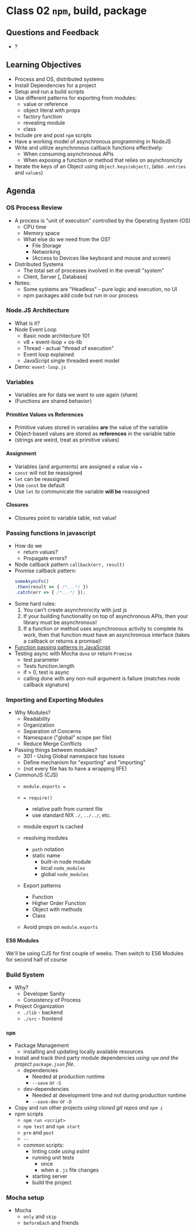 # Class 02 `npm`, build, package

## Questions and Feedback
* ?

## Learning Objectives

* Process and OS, distributed systems
* Install Dependencies for a project
* Setup and run a build scripts 
* Use different patterns for exporting from modules:
    * value or reference
    * object literal with props
    * factory function
    * revealing module
    * class
* Include pre and post `npm` scripts
* Have a working model of asynchronous programming in NodeJS
* Write and utilize asynchronous callback functions effectively:
	* When consuming asynchronous APIs
	* When exposing a function or method that relies on asynchronicity
* Iterate the keys of an Object using `Object.keys(object)`, (also `.entries` and `values`)

## Agenda

### OS Process Review

* A process is "unit of execution" controlled by the Operating System (OS)
    * CPU time
    * Memory space
    * What else do we need from the OS?
        * File Storage
        * Networking
        * (Access to Devices like keyboard and mouse and screen)
* Distributed Systems
    * The total set of processes involved in the overall "system"
    * Client, Server [, Database]
* Notes:
    * Some systems are "Headless" - pure logic and execution, no UI
    * npm packages add code but run in our process

### Node.JS Architecture

* What is it?
* Node Event Loop
    * Basic node architecture 101
    * v8 + event-loop + os-lib
    * Thread - actual "thread of execution"
    * Event loop explained
    * JavaScript single threaded event model
* Demo: `event-loop.js`

### Variables

* Variables are for data we want to use again (share)
* (Functions are shared behavior)

#### Primitive Values vs References

* Primitive values stored in variables **are** the value of the variable
* Object-based values are stored as **references** in the variable table
* (strings are weird, treat as primitive values)

#### Assignment

* Variables (and arguments) are assigned a value via `=`
* `const` will not be reassigned
* `let` can be reassigned
* Use `const` be default
* Use `let` to communicate the variable **will be** reassigned

#### Closures

* Closures point to variable table, not value!

### Passing functions in javascript

* How do we
	* return values?
	* Propagate errors?
* Node callback pattern `callback(err, result)`
* Promise callback pattern:
    ```js
    someAsyncFn()
    .then(result => { /*...*/ })
    .catch(err => { /*...*/ });
    ```
* Some hard rules:
    1. You can't create asynchronicity with just js
    1. If your building functionality on top of asynchronous APIs, 
    then your library must be asynchronous!
    1. If a function or method uses asynchronous activity to complete its work, 
    then that function must have an asynchronous interface (takes a callback or returns a promise)!
* [Function passing patterns in JavaScript](https://github.com/martypdx/workshop-promises-fat-arrows/blob/master/async-js-patterns.md)
* Testing async with Mocha `done` or return `Promise`
    * test parameter
    * Tests function.length
    * if > 0, test is async
    * calling done with any non-null argument is failure (matches node callback signature)

### Importing and Exporting Modules

* Why Modules?
    * Readability
    * Organization
    * Separation of Concerns
    * Namespace ("global" scope per file)
    * Reduce Merge Conflicts
* Passing things between modules?
    * 301 - Using Global namespace has Issues
    * Define mechanism for "exporting" and "importing"
    * (not every file has to have a wrapping IIFE)
* CommonJS (CJS)
    * `module.exports =`
    * `= require()`
        * relative path from current file
        * use standard NIX `./`, `../../`, etc.
    * module export is cached
    * resolving modules
        * `path` notation
        * static name
            * built-in node module
            * local `node_modules`
            * global `node_modules`

    * Export patterns
        * Function
        * Higher Order Function
        * Object with methods
        * Class
    * Avoid props on `module.exports`

#### ES6 Modules

We'll be using CJS for first couple of weeks. Then switch to ES6 Modules for second half of course

### Build System

* Why?
    * Developer Sanity
    * Consistency of Process
* Project Organization
    * `./lib` - backend
    * `./src` - frontend

### `npm`
* Package Management
    * installing and updating locally available resources
* Install and track third party module dependencies 
_using `npm` and the project `package.json` file_.
    * dependencies
        * Needed at production runtime
        * `--save` or `-S`
    * dev-dependencies
        * Needed at development time and not during production runtime
        * `--save-dev` or `-D`
* Copy and run other projects _using cloned git repos and `npm i`_
* npm scripts
    * `npm run <script>`
    * `npm test` and `npm start`
    * `pre` and `post`
    * `--`
    * common scripts:
        * linting code _using eslint_ 
        * running unit tests
            * once
            * when a `.js` file changes
        * starting server
        * build the project

### Mocha setup

* Mocha
    * `only` and `skip`
    * `beforeEach` and friends